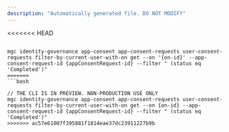 ```yaml
---
description: "Automatically generated file. DO NOT MODIFY"
---
```


<<<<<<< HEAD
```cli

mgc identity-governance app-consent app-consent-requests user-consent-requests filter-by-current-user-with-on get --on '{on-id}' --app-consent-request-id {appConsentRequest-id} --filter " (status eq 'Completed')"
=======
```bash

// THE CLI IS IN PREVIEW. NON-PRODUCTION USE ONLY
mgc identity-governance app-consent app-consent-requests user-consent-requests filter-by-current-user-with-on get --on {on-id} --app-consent-request-id {appConsentRequest-id} --filter " (status eq 'Completed')"
>>>>>>> ac57e61007f395881f1814eae37dc23911227b9b

```
